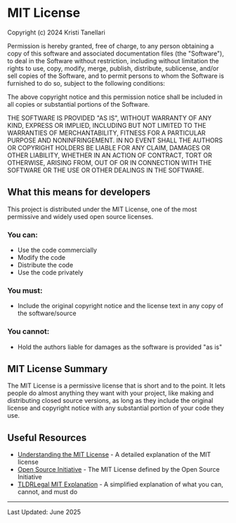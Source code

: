 # MIT License

Copyright (c) 2024 Kristi Tanellari

Permission is hereby granted, free of charge, to any person obtaining a copy
of this software and associated documentation files (the "Software"), to deal
in the Software without restriction, including without limitation the rights
to use, copy, modify, merge, publish, distribute, sublicense, and/or sell
copies of the Software, and to permit persons to whom the Software is
furnished to do so, subject to the following conditions:

The above copyright notice and this permission notice shall be included in all
copies or substantial portions of the Software.

THE SOFTWARE IS PROVIDED "AS IS", WITHOUT WARRANTY OF ANY KIND, EXPRESS OR
IMPLIED, INCLUDING BUT NOT LIMITED TO THE WARRANTIES OF MERCHANTABILITY,
FITNESS FOR A PARTICULAR PURPOSE AND NONINFRINGEMENT. IN NO EVENT SHALL THE
AUTHORS OR COPYRIGHT HOLDERS BE LIABLE FOR ANY CLAIM, DAMAGES OR OTHER
LIABILITY, WHETHER IN AN ACTION OF CONTRACT, TORT OR OTHERWISE, ARISING FROM,
OUT OF OR IN CONNECTION WITH THE SOFTWARE OR THE USE OR OTHER DEALINGS IN THE
SOFTWARE.

## What this means for developers

This project is distributed under the MIT License, one of the most permissive and widely used open source licenses.

### You can:
- Use the code commercially
- Modify the code
- Distribute the code
- Use the code privately

### You must:
- Include the original copyright notice and the license text in any copy of the software/source

### You cannot:
- Hold the authors liable for damages as the software is provided "as is"

## MIT License Summary

The MIT License is a permissive license that is short and to the point. It lets people do almost anything they want with your project, like making and distributing closed source versions, as long as they include the original license and copyright notice with any substantial portion of your code they use.

## Useful Resources

- [Understanding the MIT License](https://choosealicense.com/licenses/mit/) - A detailed explanation of the MIT license
- [Open Source Initiative](https://opensource.org/licenses/MIT) - The MIT License defined by the Open Source Initiative
- [TLDRLegal MIT Explanation](https://tldrlegal.com/license/mit-license) - A simplified explanation of what you can, cannot, and must do

---

Last Updated: June 2025
